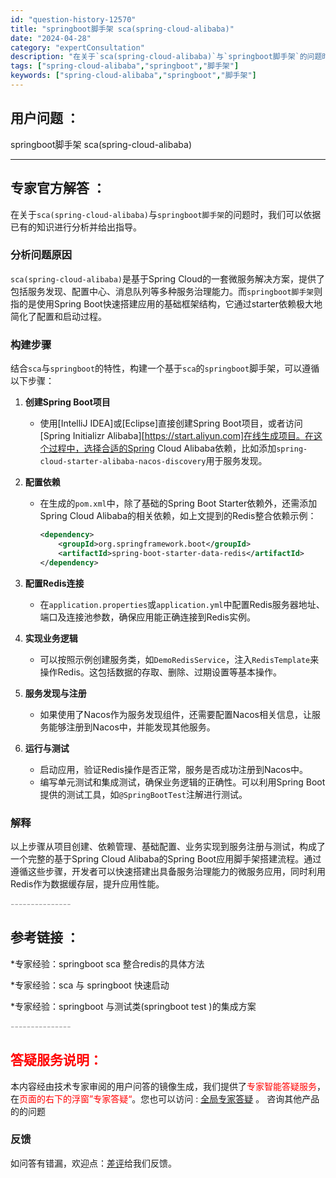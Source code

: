```yaml
---
id: "question-history-12570"
title: "springboot脚手架 sca(spring-cloud-alibaba)"
date: "2024-04-28"
category: "expertConsultation"
description: "在关于`sca(spring-cloud-alibaba)`与`springboot脚手架`的问题时，我们可以依据已有的知识进行分析并给出指导。### 分析问题原因`sca(spring-cloud-alibaba)`是基于Spring Cloud的一套微服务解决方案，提供了包括服务发现、配置中心、"
tags: ["spring-cloud-alibaba","springboot","脚手架"]
keywords: ["spring-cloud-alibaba","springboot","脚手架"]
---
```


## 用户问题 ： 
 springboot脚手架 sca(spring-cloud-alibaba) 

---------------
## 专家官方解答 ：

在关于`sca(spring-cloud-alibaba)`与`springboot脚手架`的问题时，我们可以依据已有的知识进行分析并给出指导。

### 分析问题原因
`sca(spring-cloud-alibaba)`是基于Spring Cloud的一套微服务解决方案，提供了包括服务发现、配置中心、消息队列等多种服务治理能力。而`springboot脚手架`则指的是使用Spring Boot快速搭建应用的基础框架结构，它通过starter依赖极大地简化了配置和启动过程。

### 构建步骤
结合`sca`与`springboot`的特性，构建一个基于`sca`的`springboot`脚手架，可以遵循以下步骤：

1. **创建Spring Boot项目**
   - 使用[IntelliJ IDEA]或[Eclipse]直接创建Spring Boot项目，或者访问[Spring Initializr Alibaba][https://start.aliyun.com]在线生成项目。在这个过程中，选择合适的Spring Cloud Alibaba依赖，比如添加`spring-cloud-starter-alibaba-nacos-discovery`用于服务发现。

2. **配置依赖**
   - 在生成的`pom.xml`中，除了基础的Spring Boot Starter依赖外，还需添加Spring Cloud Alibaba的相关依赖，如上文提到的Redis整合依赖示例：
     ```xml
     <dependency>
         <groupId>org.springframework.boot</groupId>
         <artifactId>spring-boot-starter-data-redis</artifactId>
     </dependency>
     ```

3. **配置Redis连接**
   - 在`application.properties`或`application.yml`中配置Redis服务器地址、端口及连接池参数，确保应用能正确连接到Redis实例。

4. **实现业务逻辑**
   - 可以按照示例创建服务类，如`DemoRedisService`，注入`RedisTemplate`来操作Redis。这包括数据的存取、删除、过期设置等基本操作。

5. **服务发现与注册**
   - 如果使用了Nacos作为服务发现组件，还需要配置Nacos相关信息，让服务能够注册到Nacos中，并能发现其他服务。

6. **运行与测试**
   - 启动应用，验证Redis操作是否正常，服务是否成功注册到Nacos中。
   - 编写单元测试和集成测试，确保业务逻辑的正确性。可以利用Spring Boot提供的测试工具，如`@SpringBootTest`注解进行测试。

### 解释
以上步骤从项目创建、依赖管理、基础配置、业务实现到服务注册与测试，构成了一个完整的基于Spring Cloud Alibaba的Spring Boot应用脚手架搭建流程。通过遵循这些步骤，开发者可以快速搭建出具备服务治理能力的微服务应用，同时利用Redis作为数据缓存层，提升应用性能。


<font color="#949494">---------------</font> 


## 参考链接 ：

*专家经验：springboot sca 整合redis的具体方法 
 
 *专家经验：sca 与 springboot 快速启动 
 
 *专家经验：springboot 与测试类(springboot test )的集成方案 


 <font color="#949494">---------------</font> 
 


## <font color="#FF0000">答疑服务说明：</font> 

本内容经由技术专家审阅的用户问答的镜像生成，我们提供了<font color="#FF0000">专家智能答疑服务</font>，在<font color="#FF0000">页面的右下的浮窗”专家答疑“</font>。您也可以访问 : [全局专家答疑](https://answer.opensource.alibaba.com/docs/intro) 。 咨询其他产品的的问题

### 反馈
如问答有错漏，欢迎点：[差评](https://ai.nacos.io/user/feedbackByEnhancerGradePOJOID?enhancerGradePOJOId=12663)给我们反馈。
